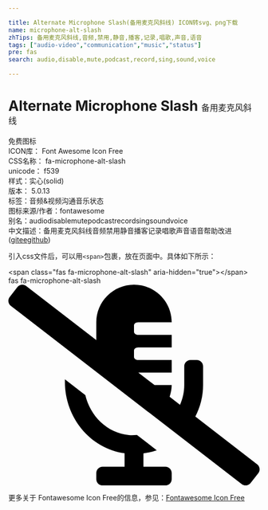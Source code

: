 ```yaml
---

title: Alternate Microphone Slash(备用麦克风斜线) ICON转svg、png下载
name: microphone-alt-slash
zhTips: 备用麦克风斜线,音频,禁用,静音,播客,记录,唱歌,声音,语音
tags: ["audio-video","communication","music","status"]
pre: fas
search: audio,disable,mute,podcast,record,sing,sound,voice

---
```


# Alternate Microphone Slash  <small style="font-size: 60%;font-weight: 100">备用麦克风斜线</small>


<div class="detail-page">
<p>
<span><span class="badge-success badge">免费图标</span> </span>
<br/>
<span>
ICON库：
<span class="badge-secondary badge">Font Awesome Icon Free</span> 
</span>
<br/>
<span>
CSS名称：
<span class="badge-secondary badge">fa-microphone-alt-slash</span> 
</span>
<br/>
<span>
unicode：
<span class="badge-secondary badge">f539</span> 
<copy-btn content='f539' btn-title=""></copy-btn>
<copy-btn :content='String.fromCodePoint(parseInt("f539", 16))' btn-title="复制U"></copy-btn>
</span><br/><span>样式：<span class="badge-light badge">实心(solid)</span></span>
<br/>
<span>
版本：
<span class="badge-secondary badge">5.0.13</span> 
</span><br/><span>标签：<span class="badge-light badge"><router-link to="/tags/audio-video.html">音频&视频</router-link></span><span class="badge-light badge"><router-link to="/tags/communication.html">沟通</router-link></span><span class="badge-light badge"><router-link to="/tags/music.html">音乐</router-link></span><span class="badge-light badge"><router-link to="/tags/status.html">状态</router-link></span></span>
<br/>
<span>图标来源/作者：<span class="badge-light badge">fontawesome</span></span> 
<br/>
<span>别名：<span class="badge-light badge">audio</span><span class="badge-light badge">disable</span><span class="badge-light badge">mute</span><span class="badge-light badge">podcast</span><span class="badge-light badge">record</span><span class="badge-light badge">sing</span><span class="badge-light badge">sound</span><span class="badge-light badge">voice</span></span><br/><span class="zh-detail">中文描述：<span class="badge-primary badge">备用麦克风斜线</span><span class="badge-primary badge">音频</span><span class="badge-primary badge">禁用</span><span class="badge-primary badge">静音</span><span class="badge-primary badge">播客</span><span class="badge-primary badge">记录</span><span class="badge-primary badge">唱歌</span><span class="badge-primary badge">声音</span><span class="badge-primary badge">语音</span><span class="help-link"><span>帮助改进</span>(<a href="https://gitee.com/liuwave/icon-helper/edit/master/json/fontawesome/solid/microphone-alt-slash.json" target="_blank" rel="noopener noreferrer">gitee</a><a href="https://github.com/liuwave/icon-helper/edit/master/json/fontawesome/solid/microphone-alt-slash.json" target="_blank" rel="noopener noreferrer">github</a></span>)</span><br/>
</p>
</div>
<div class="alert alert-dark">
  <i class="fas fa-microphone-alt-slash fa-xs"></i>
  <i class="fas fa-microphone-alt-slash fa-sm"></i>
  <i class="fas fa-microphone-alt-slash fa-lg"></i>
  <i class="fas fa-microphone-alt-slash fa-2x"></i>
  <i class="fas fa-microphone-alt-slash fa-3x"></i>
  <i class="fas fa-microphone-alt-slash fa-5x"></i>
  <i class="fas fa-microphone-alt-slash fa-7x"></i>
</div>
<div>
  <p>引入css文件后，可以用<code>&lt;span&gt;</code>包裹，放在页面中。具体如下所示：    
  </p>
  <div class="alert alert-primary" style="font-size: 14px">
    &lt;span class="fas fa-microphone-alt-slash" aria-hidden="true"&gt;&lt;/span&gt;
    <copy-btn content='<span class="fas fa-microphone-alt-slash" aria-hidden="true"></span>'></copy-btn>
  </div>
  <div class="alert alert-secondary">
    <i class="fas fa-microphone-alt-slash"
    style="font-size: 24px"
    aria-hidden="true"></i> fas fa-microphone-alt-slash
    <copy-btn content="fas fa-microphone-alt-slash" btn-title="复制图标名称"></copy-btn>
  </div>
</div>
<div id="svg" class="svg-wrap">
<svg xmlns="http://www.w3.org/2000/svg" viewBox="0 0 640 512"><path d="M633.82 458.1L476.26 336.33C488.74 312.21 496 284.98 496 256v-48c0-8.84-7.16-16-16-16h-16c-8.84 0-16 7.16-16 16v48c0 17.92-3.96 34.8-10.72 50.2l-26.55-20.52c3.1-9.4 5.28-19.22 5.28-29.67h-43.67l-41.4-32H416v-32h-85.33c-5.89 0-10.67-3.58-10.67-8v-16c0-4.42 4.78-8 10.67-8H416v-32h-85.33c-5.89 0-10.67-3.58-10.67-8v-16c0-4.42 4.78-8 10.67-8H416c0-53.02-42.98-96-96-96s-96 42.98-96 96v45.36L45.47 3.37C38.49-2.05 28.43-.8 23.01 6.18L3.37 31.45C-2.05 38.42-.8 48.47 6.18 53.9l588.36 454.73c6.98 5.43 17.03 4.17 22.46-2.81l19.64-25.27c5.41-6.97 4.16-17.02-2.82-22.45zM400 464h-56v-33.78c11.71-1.62 23.1-4.28 33.96-8.08l-50.4-38.96c-6.71.4-13.41.87-20.35.2-55.85-5.45-98.74-48.63-111.18-101.85L144 241.31v6.85c0 89.64 63.97 169.55 152 181.69V464h-56c-8.84 0-16 7.16-16 16v16c0 8.84 7.16 16 16 16h160c8.84 0 16-7.16 16-16v-16c0-8.84-7.16-16-16-16z"/></svg>
</div>
<detail full-name='fa-microphone-alt-slash'></detail>
    
<div><p>更多关于  Fontawesome Icon Free的信息，参见：<a target="_blank" href="https://iconhelper.cn/fontawesome.html">Fontawesome Icon Free</a>
</p></div>
